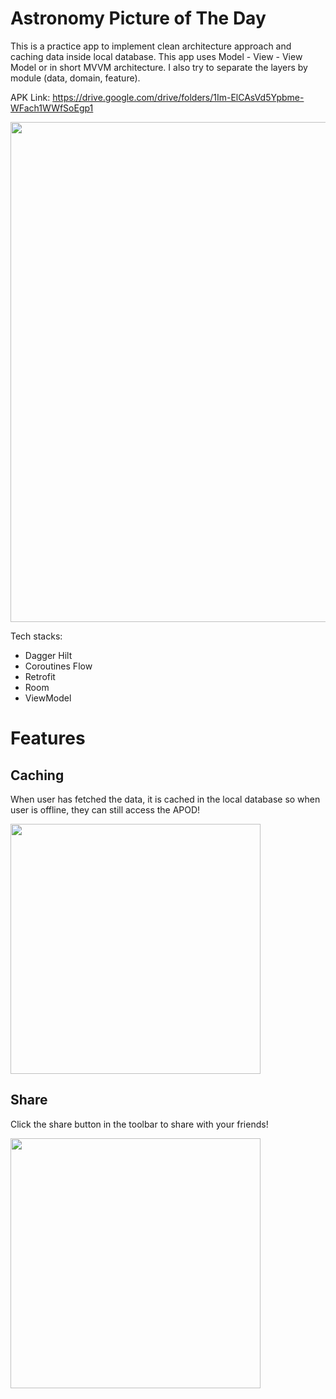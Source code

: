# Astronomy Picture of The Day

This is a practice app to implement clean architecture approach and caching data inside local database. This app uses Model - View - View Model or in short MVVM architecture.
I also try to separate the layers by module (data, domain, feature).

APK Link: https://drive.google.com/drive/folders/1Im-ElCAsVd5Ypbme-WFach1WWfSoEgp1

<img src="https://user-images.githubusercontent.com/32363208/163707322-7a300900-8ed7-4b0d-b09d-2727416dfeb3.png" width=800/>

Tech stacks:
- Dagger Hilt
- Coroutines Flow
- Retrofit
- Room
- ViewModel

# Features

## Caching
When user has fetched the data, it is cached in the local database so when user is offline, they can still access the APOD!

<img src="https://user-images.githubusercontent.com/32363208/163707543-cdcec8dd-58f4-475f-bbab-4726b6a8449d.jpg" width=400/>

## Share
Click the share button in the toolbar to share with your friends!

<img src="https://user-images.githubusercontent.com/32363208/163707599-4e87bc64-72a2-46fb-a323-cc6f796dd1ca.jpg" width=400/>
